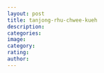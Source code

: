 ```yaml
---
layout: post
title: tanjong-rhu-chwee-kueh
description:
categories:
image:
category:
rating:
author:
---
```

